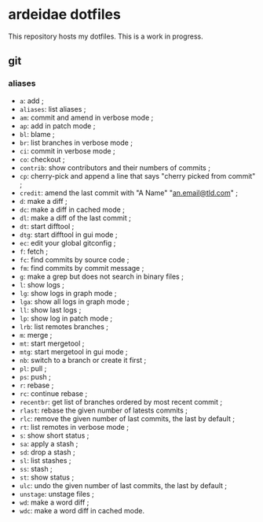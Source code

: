 # ardeidae dotfiles

This repository hosts my dotfiles. This is a work in progress.

## git

### aliases

* `a`: add ;
* `aliases`: list aliases ;
* `am`: commit and amend in verbose mode ;
* `ap`: add in patch mode ;
* `bl`: blame ;
* `br`: list branches in verbose mode ;
* `ci`: commit in verbose mode ;
* `co`: checkout ;
* `contrib`: show contributors and their numbers of commits ;
* `cp`: cherry-pick and append a line that says "cherry picked from commit" ;
* `credit`: amend the last commit with "A Name" "an.email@tld.com" ;
* `d`: make a diff ;
* `dc`: make a diff in cached mode ;
* `dl`: make a diff of the last commit ;
* `dt`: start difftool ;
* `dtg`: start difftool in gui mode ;
* `ec`: edit your global gitconfig ;
* `f`: fetch ;
* `fc`: find commits by source code ;
* `fm`: find commits by commit message ;
* `g`: make a grep but does not search in binary files ;
* `l`: show logs ;
* `lg`: show logs in graph mode ;
* `lga`: show all logs in graph mode ;
* `ll`: show last logs ;
* `lp`: show log in patch mode ;
* `lrb`: list remotes branches ;
* `m`: merge ;
* `mt`: start mergetool ;
* `mtg`: start mergetool in gui mode ;
* `nb`: switch to a branch or create it first ;
* `pl`: pull ;
* `ps`: push ;
* `r`: rebase ;
* `rc`: continue rebase ;
* `recentbr`: get list of branches ordered by most recent commit ;
* `rlast`: rebase the given number of latests commits ;
* `rlc`: remove the given number of last commits, the last by default ;
* `rt`: list remotes in verbose mode ;
* `s`: show short status ;
* `sa`: apply a stash ;
* `sd`: drop a stash ;
* `sl`: list stashes ;
* `ss`: stash ;
* `st`: show status ;
* `ulc`: undo the given number of last commits, the last by default ;
* `unstage`: unstage files ;
* `wd`: make a word diff ;
* `wdc`: make a word diff in cached mode.

